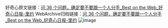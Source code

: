 好奇心原文链接：[问 36 个问题，确定要不要跟一个人分手_Best on the Web_好奇心日报-里约](https://www.qdaily.com/articles/5499.html)
WebArchive归档链接：[问 36 个问题，确定要不要跟一个人分手_Best on the Web_好奇心日报-里约](http://web.archive.org/web/20171010190337/http://www.qdaily.com:80/articles/5499.html)
![image](http://ww3.sinaimg.cn/large/007d5XDply1g3w8iatoy0j30u021qqlf)